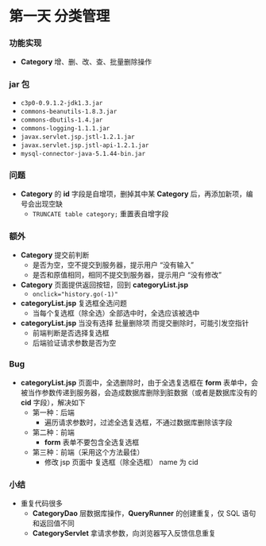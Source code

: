 # 第一天 分类管理

### 功能实现

* **Category** 增、删、改、查、批量删除操作

### jar 包

* `c3p0-0.9.1.2-jdk1.3.jar`
* `commons-beanutils-1.8.3.jar`
* `commons-dbutils-1.4.jar`
* `commons-logging-1.1.1.jar`
* `javax.servlet.jsp.jstl-1.2.1.jar`
* `javax.servlet.jsp.jstl-api-1.2.1.jar`
* `mysql-connector-java-5.1.44-bin.jar`

### 问题

* **Category** 的 **id** 字段是自增项，删掉其中某 **Category** 后，再添加新项，编号会出现空缺
  * `TRUNCATE table category;`  重置表自增字段

### 额外

* **Category** 提交前判断
  * 是否为空，空不提交到服务器，提示用户 “没有输入”
  * 是否和原值相同，相同不提交到服务器，提示用户 “没有修改”
* **Category** 页面提供返回按钮，回到 **categoryList.jsp**
  * `onclick="history.go(-1)"`
* **categoryList.jsp** 复选框全选问题
  * 当每个复选框（除全选）全部选中时，全选应该被选中
* **categoryList.jsp** 当没有选择 批量删除项 而提交删除时，可能引发空指针
  * 前端判断是否选择复选框
  * 后端验证请求参数是否为空

### Bug

* **categoryList.jsp** 页面中，全选删除时，由于全选复选框在 **form** 表单中，会被当作参数传递到服务器，会造成数据库删除到脏数据（或者是数据库没有的 **cid** 字段），解决如下
  * 第一种：后端
    * 遍历请求参数时，过滤全选复选框，不通过数据库删除该字段
  * 第二种：前端
    *  **form** 表单不要包含全选复选框
  * 第三种：前端（采用这个方法最佳）
    * 修改 jsp 页面中 复选框（除全选框） name 为 cid

### 小结

* 重复代码很多
  * **CategoryDao** 层数据库操作，**QueryRunner** 的创建重复，仅 SQL 语句和返回值不同
  * **CategoryServlet** 拿请求参数，向浏览器写入反馈信息重复